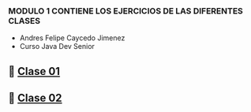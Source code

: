 ### MODULO 1 CONTIENE LOS EJERCICIOS DE LAS DIFERENTES CLASES

 - Andres Felipe Caycedo Jimenez
 - Curso Java Dev Senior

## 📂 [Clase 01](/Modulo1/clase01)
## 📂 [Clase 02](/Modulo1/clase02)
